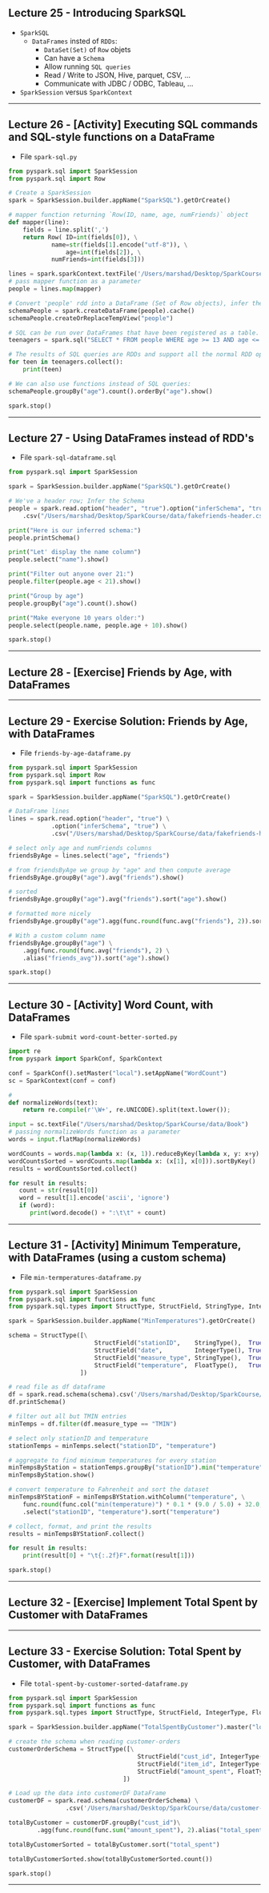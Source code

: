## Lecture 25 - Introducing SparkSQL

* `SparkSQL`
	* `DataFrames` insted of `RDDs`:
		* `DataSet(Set)` of `Row` objets
		* Can have a `Schema`
   		* Allow running `SQL queries`
		* Read / Write to JSON, Hive, parquet, CSV, ...
		* Communicate with JDBC / ODBC, Tableau, ...
* `SparkSession` versus `SparkContext`

***

## Lecture 26 - [Activity] Executing SQL commands and SQL-style functions on a DataFrame

* File `spark-sql.py`
```python
from pyspark.sql import SparkSession
from pyspark.sql import Row

# Create a SparkSession
spark = SparkSession.builder.appName("SparkSQL").getOrCreate()

# mapper function returning `Row(ID, name, age, numFriends)` object
def mapper(line):
	fields = line.split(',')
	return Row(	ID=int(fields[0]), \
			name=str(fields[1].encode("utf-8")), \
        		age=int(fields[2]), \
			numFriends=int(fields[3]))

lines = spark.sparkContext.textFile('/Users/marshad/Desktop/SparkCourse/data/fakefriends.csv')
# pass mapper function as a parameter
people = lines.map(mapper)

# Convert 'people' rdd into a DataFrame (Set of Row objects), infer the Schema
schemaPeople = spark.createDataFrame(people).cache()
schemaPeople.createOrReplaceTempView("people")

# SQL can be run over DataFrames that have been registered as a table.
teenagers = spark.sql("SELECT * FROM people WHERE age >= 13 AND age <= 19")

# The results of SQL queries are RDDs and support all the normal RDD operations.
for teen in teenagers.collect():
	print(teen)

# We can also use functions instead of SQL queries:
schemaPeople.groupBy("age").count().orderBy("age").show()

spark.stop()
```

***

## Lecture 27 - Using DataFrames instead of RDD's

* File `spark-sql-dataframe.sql`
```python
from pyspark.sql import SparkSession

spark = SparkSession.builder.appName("SparkSQL").getOrCreate()

# We've a header row; Infer the Schema
people = spark.read.option("header", "true").option("inferSchema", "true") \
    .csv("/Users/marshad/Desktop/SparkCourse/data/fakefriends-header.csv")

print("Here is our inferred schema:")
people.printSchema()

print("Let' display the name column")
people.select("name").show()

print("Filter out anyone over 21:")
people.filter(people.age < 21).show()

print("Group by age")
people.groupBy("age").count().show()

print("Make everyone 10 years older:")
people.select(people.name, people.age + 10).show()

spark.stop()
```

***

## Lecture 28 - [Exercise] Friends by Age, with DataFrames

***

## Lecture 29 - Exercise Solution: Friends by Age, with DataFrames

* File `friends-by-age-dataframe.py`

```python
from pyspark.sql import SparkSession
from pyspark.sql import Row
from pyspark.sql import functions as func

spark = SparkSession.builder.appName("SparkSQL").getOrCreate()

# DataFrame lines
lines = spark.read.option("header", "true") \
			.option("inferSchema", "true") \
			.csv("/Users/marshad/Desktop/SparkCourse/data/fakefriends-header.csv")

# select only age and numFriends columns
friendsByAge = lines.select("age", "friends")

# from friendsByAge we group by "age" and then compute average
friendsByAge.groupBy("age").avg("friends").show()

# sorted
friendsByAge.groupBy("age").avg("friends").sort("age").show()

# formatted more nicely
friendsByAge.groupBy("age").agg(func.round(func.avg("friends"), 2)).sort("age").show()

# With a custom column name
friendsByAge.groupBy("age") \
	.agg(func.round(func.avg("friends"), 2) \
	.alias("friends_avg")).sort("age").show()

spark.stop()
```

***

## Lecture 30 - [Activity] Word Count, with DataFrames

* File `spark-submit word-count-better-sorted.py`

```python
import re
from pyspark import SparkConf, SparkContext

conf = SparkConf().setMaster("local").setAppName("WordCount")
sc = SparkContext(conf = conf)

# 
def normalizeWords(text):
	return re.compile(r'\W+', re.UNICODE).split(text.lower());

input = sc.textFile("/Users/marshad/Desktop/SparkCourse/data/Book")
# passing normalizeWords function as a parameter
words = input.flatMap(normalizeWords)

wordCounts = words.map(lambda x: (x, 1)).reduceByKey(lambda x, y: x+y)
wordCountsSorted = wordCounts.map(lambda x: (x[1], x[0])).sortByKey()
results = wordCountsSorted.collect()

for result in results:
   count = str(result[0])
   word = result[1].encode('ascii', 'ignore')
   if (word):
      print(word.decode() + ":\t\t" + count)
```

***

## Lecture 31 - [Activity] Minimum Temperature, with DataFrames (using a custom schema)

* File `min-termperatures-dataframe.py`

```python
from pyspark.sql import SparkSession
from pyspark.sql import functions as func
from pyspark.sql.types import StructType, StructField, StringType, IntegerType, FloatType

spark = SparkSession.builder.appName("MinTemperatures").getOrCreate()

schema = StructType([\
                        StructField("stationID",    StringType(),  True),\
                        StructField("date",         IntegerType(), True),\
                        StructField("measure_type", StringType(),  True),\
                        StructField("temperature",  FloatType(),   True)
                    ])

# read file as df dataframe
df = spark.read.schema(schema).csv('/Users/marshad/Desktop/SparkCourse/data/1800.csv')
df.printSchema()

# filter out all but TMIN entries
minTemps = df.filter(df.measure_type == "TMIN")

# select only stationID and temperature
stationTemps = minTemps.select("stationID", "temperature")

# aggregate to find minimum temperatures for every station
minTempsByStation = stationTemps.groupBy("stationID").min("temperature")
minTempsByStation.show()

# convert temperature to Fahrenheit and sort the dataset
minTempsBYStationF = minTempsBYStation.withColumn("temperature", \
	func.round(func.col("min(temperature)") * 0.1 * (9.0 / 5.0) + 32.0, 2)) \
	.select("stationID", "temperature").sort("temperature")

# collect, format, and print the results
results = minTempsBYStationF.collect()

for result in results:
	print(result[0] + "\t{:.2f}F".format(result[1]))

spark.stop()
```

***

## Lecture 32 - [Exercise] Implement Total Spent by Customer with DataFrames

***

## Lecture 33 - Exercise Solution: Total Spent by Customer, with DataFrames

* File `total-spent-by-customer-sorted-dataframe.py`

```python
from pyspark.sql import SparkSession
from pyspark.sql import functions as func
from pyspark.sql.types import StructType, StructField, IntegerType, FloatType 

spark = SparkSession.builder.appName("TotalSpentByCustomer").master("local[*]").getOrCreate()

# create the schema when reading customer-orders
customerOrderSchema = StructType([\
                                    StructField("cust_id", IntegerType(), True),\
                                    StructField("item_id", IntegerType(), True),\
                                    StructField("amount_spent", FloatType(), True)
                                ])

# Load up the data into customerDF DataFrame
customerDF = spark.read.schema(customerOrderSchema) \
                .csv('/Users/marshad/Desktop/SparkCourse/data/customer-orders.csv')

totalByCustomer = customerDF.groupBy("cust_id")\
        .agg(func.round(func.sum("amount_spent"), 2).alias("total_spent"))

totalByCustomerSorted = totalByCustomer.sort("total_spent")

totalByCustomerSorted.show(totalByCustomerSorted.count())

spark.stop()
```

***
